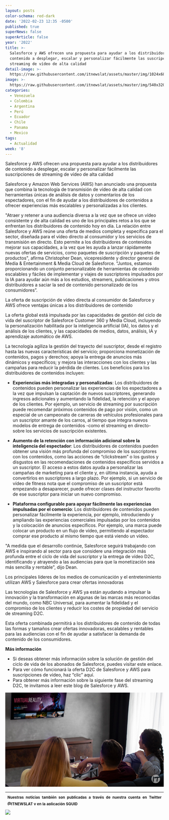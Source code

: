 ```yaml
---
layout: posts
color-schema: red-dark
date: '2022-02-23 12:35 -0500'
published: true
superNews: false
superArticle: false
year: '2022'
title: >-
  Salesforce y AWS ofrecen una propuesta para ayudar a los distribuidores de
  contenido a desplegar, escalar y personalizar fácilmente las suscripciones de
  streaming de vídeo de alta calidad
detail-image: >-
  https://raw.githubusercontent.com/itnewslat/assets/master/img/1024x680/streaming-tv-g.jpg
image: >-
  https://raw.githubusercontent.com/itnewslat/assets/master/img/540x320/streaming-tv-p.jpg
categories:
  - Venezuela
  - Colombia
  - Argentina
  - Perú
  - Ecuador
  - Chile
  - Panama
  - Mexico
tags:
  - Actualidad
week: '8'
---
```

Salesforce y AWS ofrecen una propuesta para ayudar a los distribuidores de contenido a desplegar, escalar y personalizar fácilmente las suscripciones de streaming de vídeo de alta calidad
 
Salesforce y Amazon Web Services (AWS) han anunciado una propuesta que combina la tecnología de transmisión de vídeo de alta calidad con herramientas únicas de análisis de datos y comentarios de los espectadores, con el fin de ayudar a los distribuidores de contenidos a ofrecer experiencias más escalables y personalizadas a los clientes. 

"Atraer y retener a una audiencia diversa a la vez que se ofrece un vídeo consistente y de alta calidad es uno de los principales retos a los que se enfrentan los distribuidores de contenido hoy en día. La relación entre Salesforce y AWS reúne una oferta de medios completa y específica para el sector, diseñada para el vídeo directo al consumidor y los servicios de transmisión en directo. Esto permite a los distribuidores de contenidos mejorar sus capacidades, a la vez que les ayuda a lanzar rápidamente nuevas ofertas de servicios, como paquetes de suscripción y paquetes de productos", afirma Christopher Dean, vicepresidente y director general de Media & Entertainment & Media Cloud de Salesforce. "Juntos, estamos proporcionando un conjunto personalizable de herramientas de contenido escalables y fáciles de implementar y viajes de suscriptores impulsados por la IA para ayudar aún más a los estudios, streamers, publicaciones y otros distribuidores a saciar la sed de contenido personalizado de los consumidores”.

La oferta de suscripción de vídeo directa al consumidor de Salesforce y AWS ofrece ventajas únicas a los distribuidores de contenido

La oferta global está impulsada por las capacidades de gestión del ciclo de vida del suscriptor de Salesforce Customer 360 y Media Cloud, incluyendo la personalización habilitada por la inteligencia artificial (IA), los datos y el análisis de los clientes, y las capacidades de medios, datos, análisis, IA y aprendizaje automático de AWS. 

La tecnología agiliza la gestión del trayecto del suscriptor, desde el registro hasta las nuevas características del servicio; proporciona monetización de contenidos, pagos y derechos; apoya la entrega de anuncios más dinámicos y específicos; y mejora las interacciones con los clientes y las campañas para reducir la pérdida de clientes. Los beneficios para los distribuidores de contenidos incluyen:

- **Experiencias más integradas y personalizadas**: Los distribuidores de contenidos pueden personalizar las experiencias de los espectadores a la vez que impulsan la captación de nuevos suscriptores, generando ingresos adicionales y aumentando la fidelidad, la retención y el apoyo de los clientes. Por ejemplo, un servicio de streaming por suscripción puede recomendar próximos contenidos de pago por visión, como un especial de un campeonato de carreras de vehículos profesionales para un suscriptor amante de los carros, al tiempo que integra nuevos modelos de entrega de contenidos -como el streaming en directo- sobre los servicios de suscripción existentes.
 
- **Aumento de la retención con información adicional sobre la inteligencia del espectador**: Los distribuidores de contenidos pueden obtener una visión más profunda del compromiso de los suscriptores con los contenidos, como las acciones de “clickstream” o los gustos y disgustos en las recomendaciones de contenidos específicos servidos a un suscriptor. El acceso a estos datos ayuda a personalizar las campañas de marketing para el cliente y, en última instancia, ayuda a convertirlos en suscriptores a largo plazo. Por ejemplo, si un servicio de vídeo de fitness nota que el compromiso de un suscriptor está empezando a desaparecer, puede ofrecer clases del instructor favorito de ese suscriptor para iniciar un nuevo compromiso.  
- **Plataforma configurable para apoyar fácilmente las experiencias impulsadas por el comercio**: Los distribuidores de contenidos pueden personalizar fácilmente la experiencia, por ejemplo, introduciendo y ampliando las experiencias comerciales impulsadas por los contenidos y la colocación de anuncios específicos. Por ejemplo, una marca puede colocar un producto en un flujo de vídeo, permitiendo al espectador comprar ese producto al mismo tiempo que está viendo un vídeo.
 
"A medida que el desarrollo continúe, Salesforce seguirá trabajando con AWS e inspirando al sector para que considere una integración más profunda entre el ciclo de vida del suscriptor y la entrega de vídeo D2C, identificando y atrayendo a las audiencias para que la monetización sea más sencilla y rentable", dijo Dean.
 
Los principales líderes de los medios de comunicación y el entretenimiento utilizan AWS y Salesforce para crear ofertas innovadoras 
 
Las tecnologías de Salesforce y AWS ya están ayudando a impulsar la innovación y la transformación en algunas de las marcas más reconocidas del mundo, como NBC Universal, para aumentar la fidelidad y el compromiso de los clientes y reducir los costes de propiedad del servicio de streaming D2C. 
 
Esta oferta combinada permitirá a los distribuidores de contenido de todas las formas y tamaños crear ofertas innovadoras, escalables y rentables para las audiencias con el fin de ayudar a satisfacer la demanda de contenido de los consumidores.
 
**Más información**
 
- Si deseas obtener más información sobre la solución de gestión del ciclo de vida de los abonados de Salesforce, puedes visitar este enlace.
- Para ver cómo funcionará la oferta D2C de Salesforce y AWS para suscripciones de vídeo, haz “clic” aquí.
- Para obtener más información sobre la siguiente fase del streaming D2C, te invitamos a leer este blog de Salesforce y AWS.

![](https://raw.githubusercontent.com/itnewslat/assets/master/img/540x320/streaming-tv-p.jpg)
<table style="height: 42px;" width="569">
<tbody>
<tr>
<td style="text-align: justify;"><sub><strong>Nuestras noticias también son publicadas a través de nuestra cuenta en Twitter <a href="https://twitter.com/itnewslat?lang=es">@ITNEWSLAT</a> y en la aplicación <a href="https://squidapp.co/en/">SQUID</a></strong></sub></td>
</tr>
</tbody>
</table>

<img src="https://tracker.metricool.com/c3po.jpg?hash=56f88a41e39ab42c063cc51676587a04"/>
